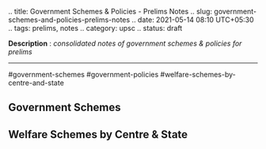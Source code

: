 .. title: Government Schemes & Policies - Prelims Notes
.. slug: government-schemes-and-policies-prelims-notes
.. date: 2021-05-14 08:10 UTC+05:30
.. tags: prelims, notes
.. category: upsc
.. status: draft

**Description** : *consolidated notes of government schemes & policies for prelims*

***
<!-- TEASER_END -->

#government-schemes #government-policies #welfare-schemes-by-centre-and-state 

## Government Schemes
## Welfare Schemes by Centre & State